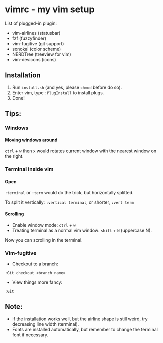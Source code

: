 # vimrc - my vim setup

List of plugged-in plugin:
- vim-airlines (statusbar)
- fzf (fuzzyfinder)
- vim-fugitive (git support)
- sonokai (color scheme)
- NERDTree (treeview for vim)
- vim-devicons (icons)

## Installation
1. Run `install.sh` (and yes, please `chmod` before do so).
2. Enter vim, type `:PlugInstall` to install plugs.
3. Done!

## Tips:
### Windows
#### Moving windows around
`ctrl` + `w` then `x` would rotates current window with the nearest window
on the right.

### Terminal inside vim
#### Open
`:terminal` or `:term` would do the trick, but horizontally splitted.

To split it vertically: `:vertical terminal`, or shorter, `:vert term`

#### Scrolling
- Enable window mode: `ctrl` + `w`
- Treating terminal as a normal vim window: `shift` + `N` (uppercase N).

Now you can scrolling in the terminal.

### Vim-fugitive
- Checkout to a branch:
```
:Git checkout <branch_name>
```

- View things more fancy:
```
:Git
```

## Note:
- If the installation works well, but the airline shape is still weird, try
decreasing line width (terminal).
- Fonts are installed automatically, but remember to change the terminal font
if necessary.
